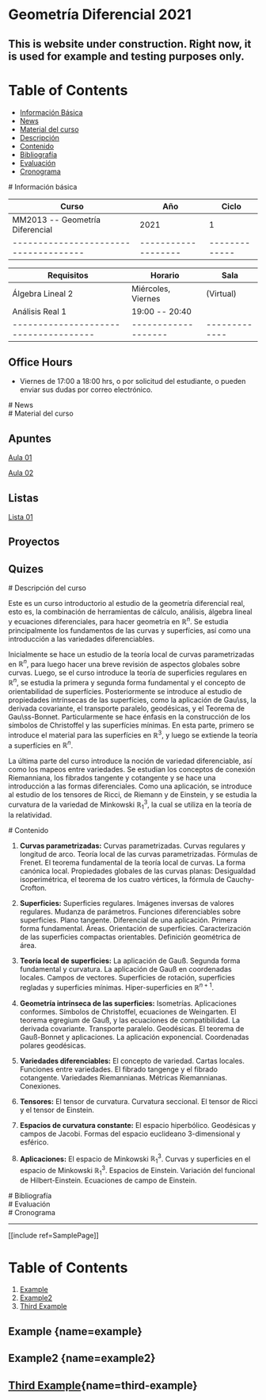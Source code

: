 # Geometría Diferencial 2021

## This is website under construction. Right now, it is used for example and testing purposes only.

# Table of Contents
- [Información Básica](#id-info)
- [News](#id-news)
- [Material del curso](#id-material)
- [Descripción](#id-descripcion)
- [Contenido](#id-contenido)
- [Bibliografía](#id-ref)
- [Evaluación](#id-eval)
- [Cronograma](#id-crono)


<div id='id-info'/>
# Información básica

  **Curso**                             | **Año**             | **Ciclo**
  ------------------------------------- | ------------------- | -------------
  MM2013 -- Geometría Diferencial       | 2021                | 1
  ------------------------------------- | ------------------- | -------------
  
  **Requisitos**                        | **Horario**         | **Sala**
  ------------------------------------- | ------------------- | -------------
  Álgebra Lineal 2                      | Miércoles, Viernes  | (Virtual)
  Análisis Real 1                       | 19:00 -- 20:40      | 
  ------------------------------------- | ------------------- | -------------

## Office Hours

* Viernes de 17:00 a 18:00 hrs, o por solicitud del estudiante, o pueden enviar sus dudas por correo electrónico.


<div id='id-news'/>
# News

<div id='id-material'/>
# Material del curso

## Apuntes

[Aula 01](https://github.com/pfafner/pfafner.github.io/aulas/ad01.pdf)

[Aula 02](https://pfafner.github.io/aulas/ad02.pdf)

## Listas

[Lista 01](https://github.com/pfafner/pfafner.github.io/listas/t1ad2020.pdf)

## Proyectos

## Quizes


<div id='id-descripcion'/>
# Descripción del curso

Este es un curso introductorio al estudio de la geometría diferencial real, esto es, la combinación de herramientas de cálculo, análisis, álgebra lineal y ecuaciones diferenciales, para hacer geometría en $\mathbb{R}^n$. Se estudia principalmente los fundamentos de las curvas y superfícies, así como una introducción a las variedades diferenciables.

Inicialmente se hace un estudio de la teoría local de curvas parametrizadas en $\mathbb{R}^n$, para luego hacer una breve revisión de aspectos globales sobre curvas. Luego, se el curso introduce la teoría de superficies regulares en $\mathbb{R}^n$, se estudia la primera y segunda forma fundamental y el concepto de orientabilidad de superfícies. Posteriormente se introduce al estudio de propiedades intrínsecas de las superfícies, como la aplicación de Gau\ss, la derivada covariante, el transporte paralelo, geodésicas, y el Teorema de Gau\ss-Bonnet. Particularmente se hace énfasis en la construcción de los símbolos de Christoffel y las superfícies mínimas. En esta parte, primero se introduce el material para las superfícies en $\mathbb{R}^3$, y luego se extiende la teoría a superfícies en $\mathbb{R}^n$.
    
La última parte del curso introduce la noción de variedad diferenciable, así como los mapeos entre variedades. Se estudian los conceptos de conexión Riemanniana, los fibrados tangente y cotangente y se hace una introducción a las formas diferenciales. Como una aplicación, se introduce al estudio de los tensores de Ricci, de Riemann y de Einstein, y se estudia la curvatura de la variedad de Minkowski $\mathbb{R}_1^3$, la cual se utiliza en la teoría de la relatividad.


<div id='id-contenido'/>
# Contenido

1. **Curvas parametrizadas:** Curvas parametrizadas. Curvas regulares y longitud de arco. Teoría local de las curvas parametrizadas. Fórmulas de Frenet. El teorema fundamental de la teoría local de curvas. La forma canónica local. Propiedades globales de las curvas planas: Desigualdad isoperimétrica, el teorema de los cuatro vértices, la fórmula de Cauchy-Crofton.

2. **Superficies:** Superficies regulares. Imágenes inversas de valores regulares. Mudanza de parámetros. Funciones diferenciables sobre superficies. Plano tangente. Diferencial de una aplicación. Primera forma fundamental. Áreas. Orientación de superficies. Caracterización de las superficies compactas orientables. Definición geométrica de área.

3. **Teoría local de superficies:** La aplicación de Gauß. Segunda forma fundamental y curvatura. La aplicación de Gauß en coordenadas locales. Campos de vectores. Superficies de rotación, superficies regladas y superficies mínimas. Hiper-superficies en $\mathbb{R}^{n+1}$.

4. **Geometría intrínseca de las superficies:** Isometrías. Aplicaciones conformes. Símbolos de Christoffel, ecuaciones de Weingarten. El teorema egregium de Gauß, y las ecuaciones de compatibilidad. La derivada covariante. Transporte paralelo. Geodésicas. El teorema de Gauß-Bonnet y aplicaciones. La aplicación exponencial. Coordenadas polares geodésicas.

5. **Variedades diferenciables:** El concepto de variedad. Cartas locales. Funciones entre variedades. El fibrado tangenge y el fibrado cotangente. Variedades Riemannianas. Métricas Riemannianas. Conexiones.

6. **Tensores:** El tensor de curvatura. Curvatura seccional. El tensor de Ricci y el tensor de Einstein.

7. **Espacios de curvatura constante:** El espacio hiperbólico. Geodésicas y campos de Jacobi. Formas del espacio euclideano 3-dimensional y esférico.

8. **Aplicaciones:** El espacio de Minkowski $\mathbb{R}_1^3$. Curvas y superficies en el espacio de Minkowski $\mathbb{R}_1^3$. Espacios de Einstein. Variación del funcional de Hilbert-Einstein. Ecuaciones de campo de Einstein.


<div id='id-ref'/>
# Bibliografía


<div id='id-eval'/>
# Evaluación


<div id='id-crono'/>
# Cronograma


---

[[include ref=SamplePage]]


# Table of Contents
1. [Example](#example)
2. [Example2](#example2)
3. [Third Example](#third-example)

## Example [](#){name=example}
## Example2 [](#){name=example2}
## [Third Example](#){name=third-example}
